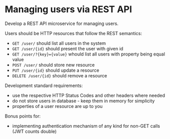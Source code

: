 # Managing users via REST API

Develop a REST API microservice for managing users.

Users should be HTTP resources that follow the REST semantics:
- `GET /user/` should list all users in the system
- `GET /user/{id}` should present the user with given id
- `GET /user/?{key}={value}` whould list all users with property being equal value
- `POST /user/` should store new resource
- `PUT /user/{id}` should update a resource
- `DELETE /user/{id}` should remove a resource

Development standard requirements:
- use the respective HTTP Status Codes and other headers where needed
- do not store users in database - keep them in memory for simplicity
- properties of a user resource are up to you

Bonus points for:
- implementing authentication mechanism of any kind for non-GET calls (JWT counts double)
